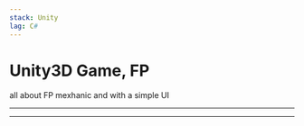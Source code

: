 ```yaml
---
stack: Unity
lag: C#
---
```

# Unity3D Game, FP
all about FP mexhanic and with a simple UI


---
---